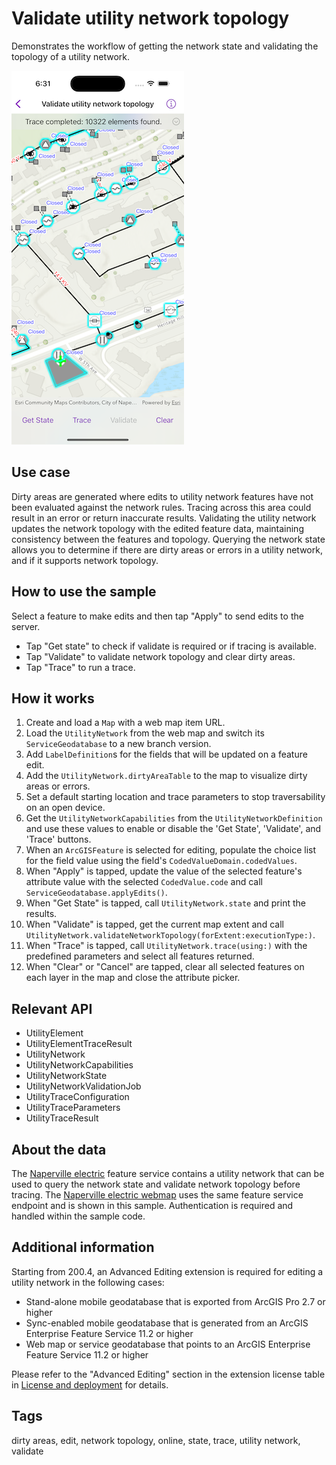 # Validate utility network topology

Demonstrates the workflow of getting the network state and validating the topology of a utility network.

![Image of Validate utility network topology](validate-utility-network-topology.png)

## Use case

Dirty areas are generated where edits to utility network features have not been evaluated against the network rules. Tracing across this area could result in an error or return inaccurate results. Validating the utility network updates the network topology with the edited feature data, maintaining consistency between the features and topology. Querying the network state allows you to determine if there are dirty areas or errors in a utility network, and if it supports network topology.

## How to use the sample

Select a feature to make edits and then tap "Apply" to send edits to the server.

* Tap "Get state" to check if validate is required or if tracing is available.
* Tap "Validate" to validate network topology and clear dirty areas.
* Tap "Trace" to run a trace.

## How it works

1. Create and load a `Map` with a web map item URL.
2. Load the `UtilityNetwork` from the web map and switch its `ServiceGeodatabase` to a new branch version.
3. Add `LabelDefinition`s for the fields that will be updated on a feature edit.
4. Add the `UtilityNetwork.dirtyAreaTable` to the map to visualize dirty areas or errors.
5. Set a default starting location and trace parameters to stop traversability on an open device.
6. Get the `UtilityNetworkCapabilities` from the `UtilityNetworkDefinition` and use these values to enable or disable the 'Get State', 'Validate', and 'Trace' buttons.
7. When an `ArcGISFeature` is selected for editing, populate the choice list for the field value using the field's `CodedValueDomain.codedValues`.
8. When "Apply" is tapped, update the value of the selected feature's attribute value with the selected `CodedValue.code` and call `ServiceGeodatabase.applyEdits()`.
9. When "Get State" is tapped, call `UtilityNetwork.state` and print the results.
10. When "Validate" is tapped, get the current map extent and call `UtilityNetwork.validateNetworkTopology(forExtent:executionType:)`.
11. When "Trace" is tapped, call `UtilityNetwork.trace(using:)` with the predefined parameters and select all features returned.
12. When "Clear" or "Cancel" are tapped, clear all selected features on each layer in the map and close the attribute picker.

## Relevant API

* UtilityElement
* UtilityElementTraceResult
* UtilityNetwork
* UtilityNetworkCapabilities
* UtilityNetworkState
* UtilityNetworkValidationJob
* UtilityTraceConfiguration
* UtilityTraceParameters
* UtilityTraceResult

## About the data

The [Naperville electric](https://sampleserver7.arcgisonline.com/server/rest/services/UtilityNetwork/NapervilleElectricV5/FeatureServer) feature service contains a utility network that can be used to query the network state and validate network topology before tracing. The [Naperville electric webmap](https://sampleserver7.arcgisonline.com/portal/home/item.html?id=6e3fc6db3d0b4e6589eb4097eb3e5b9b) uses the same feature service endpoint and is shown in this sample. Authentication is required and handled within the sample code.

## Additional information

Starting from 200.4, an Advanced Editing extension is required for editing a utility network in the following cases:

* Stand-alone mobile geodatabase that is exported from ArcGIS Pro 2.7 or higher
* Sync-enabled mobile geodatabase that is generated from an ArcGIS Enterprise Feature Service 11.2 or higher
* Web map or service geodatabase that points to an ArcGIS Enterprise Feature Service 11.2 or higher

Please refer to the "Advanced Editing" section in the extension license table in [License and deployment](https://developers.arcgis.com/swift/license-and-deployment/license-levels-and-capabilities/) for details.

## Tags

dirty areas, edit, network topology, online, state, trace, utility network, validate
